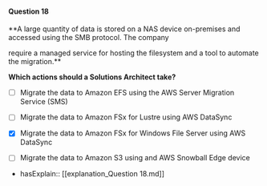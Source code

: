 #### Question  18

**A large quantity of data is stored on a NAS device on-premises and accessed using the SMB protocol. The company

require a managed service for hosting the filesystem and a tool to automate the migration.**

**Which actions should a Solutions Architect take?**

- [ ] Migrate the data to Amazon EFS using the AWS Server Migration Service (SMS)

- [ ] Migrate the data to Amazon FSx for Lustre using AWS DataSync

- [x] Migrate the data to Amazon FSx for Windows File Server using AWS DataSync

- [ ] Migrate the data to Amazon S3 using and AWS Snowball Edge device

- hasExplain:: [[explanation_Question  18.md]]
